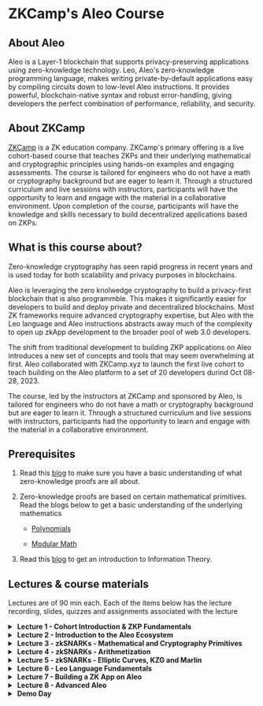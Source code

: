 # ZKCamp's Aleo Course

## About Aleo
Aleo is a Layer-1 blockchain that supports privacy-preserving applications using zero-knowledge technology. Leo, Aleo's zero-knowledge programming language, makes writing private-by-default applications easy by compiling circuits down to low-level Aleo instructions. It provides powerful, blockchain-native syntax and robust error-handling, giving developers the perfect combination of performance, reliability, and security.

## About ZKCamp
[ZKCamp](www.zkcamp.xyz) is a ZK education company. ZKCamp's primary offering is a live cohort-based course that teaches ZKPs and their underlying mathematical and cryptographic principles using hands-on examples and engaging assessments. The course is tailored for engineers who do not have a math or cryptography background but are eager to learn it. Through a structured curriculum and live sessions with instructors, participants will have the opportunity to learn and engage with the material in a collaborative environment. Upon completion of the course, participants will have the knowledge and skills necessary to build decentralized applications based on ZKPs.


## What is this course about?

Zero-knowledge cryptography has seen rapid progress in recent years and is used today for both scalability and privacy purposes in blockchains.

Aleo is leveraging the zero knolwedge cryptography to build a privacy-first blockchain that is also programmble. This makes it significantly easier for developers to build and deploy private and decentralized blockchains.
Most ZK frameworks require advanced cryptography expertise, but Aleo with the Leo language and Aleo instructions abstracts away much of the complexity to open up zkApp development to the broader pool of web 3.0 developers.

The shift from traditional development to building ZKP applications on Aleo introduces a new set of concepts and tools that may seem overwhelming at first. Aleo collaborated with ZKCamp.xyz to launch the first live cohort to teach building on the Aleo platform to a set of 20 developers durind Oct 08-28, 2023. 

 The course, led by the instructors at ZKCamp and sponsored by Aleo, is tailored for engineers who do not have a math or cryptography background but are eager to learn it. Through a structured curriculum and live sessions with instructors, participants had the opportunity to learn and engage with the material in a collaborative environment. 

## Prerequisites

1. Read this [blog](https://www.zkcamp.xyz/blog/what-is-a-zkp-anyway) to make sure you have a basic understanding of what zero-knowledge proofs are all about.
2. Zero-knowledge proofs are based on certain mathematical primitives. Read the blogs below to get a basic understanding of the underlying mathematics

    * [Polynomials](https://www.zkcamp.xyz/blog/you-cant-understand-zkps-without-understanding-polynomials)

    * [Modular Math](https://www.zkcamp.xyz/blog/why-we-use-modular-math-for-zero-knowledge-proofs)

3. Read this [blog](https://www.zkcamp.xyz/blog/information-theory) to get an introduction to Information Theory.


## Lectures & course materials
Lectures are of 90 min each. Each of the items below has the lecture recording, slides, quizzes and assignments associated with the lecture

<details>
<summary><b>&nbsp;Lecture 1 - Cohort Introduction & ZKP Fundamentals</b></summary>
<br/>
The first lecture reviews the curriculum and covers some of the Zero-Knowledge Proofs fundamentals that will be useful for future lectures. The lecture ends with a meet and greet session amongst the ZKCampers in the cohort.

<br/>
<li><a href = "https://drive.google.com/file/d/18bdm2DZHROAq2s4S7cdjySC3DI-S4WbQ/view?usp=sharing">Recording</a></li>
<li><a href = "https://drive.google.com/file/d/1Himv0ABiYFoOroX75EBxonc9l3MhRN-I/view?usp=sharing">Slides</a></li>
<li><a href = "https://rose-fedora-226.notion.site/ZKP-Fundamentals-Quiz-d26816a306ba4e99ae88ad25a6482fcd?pvs=4">ZKP Fundamentals Quiz</a></li>
</details>

<details>
<summary><b>&nbsp;Lecture 2 - Introduction to the Aleo Ecosystem</b></summary>
<br/>
In this lecture, Caleb Curry, from developer relations at Aleo, provides an introduction to the Aleo ecosystem. The lecture touches upon Aleo's core features, its emphasis on privacy, and its utilization of zkSNARKs. The lecture also explores how zero-knowledge proofs are employed within Aleo by diving into the architecture of the platform.

<br/>
<li><a href = "https://drive.google.com/file/d/1eJFaHUrkzSnwm6b7HAOSc8iB4Nclnnaf/view?usp=sharing">Recording</a></li>
<li><a href = "https://drive.google.com/file/d/1BjdihKqeFXCBMo0t4bS6maBZAhrLhgUb/view?usp=sharing">Slides</a></li>
<li><a href = "https://rose-fedora-226.notion.site/Aleo-Fundamentals-Quiz-870f3c9fc9f04845b84be6c9d3fbbc92?pvs=4">Aleo Fundamentals Quiz</a></li>
</details>

<details>
<summary><b>&nbsp;Lecture 3 - zkSNARKs - Mathematical and Cryptography Primitives</b></summary>
<br/>
This and the next 2 lectures focus on zkSNARKs, the building blocks of the Aleo blockchain. In this lecture, students are introduced to the mathematical and cryptographic primitives that are essential for understanding how zkSNARKs word under the hood. The lectures starts by explanining the anatomy of a zkSNARK system and dives deeper into Polynomials and their properties that are useful in context of the zkSNARK systems. The last topic covered is Finite Field arithmetic and its usefulness in building cryptograhpic systems in general and zkSNARK systems in particular.

<br/>
<li><a href = "https://drive.google.com/file/d/1iJ23MO13lEotLT4LNYWU0a0HpGrMD0N9/view?usp=sharing">Recording</a></li>
<li><a href = "https://drive.google.com/file/d/1foKxWcKaOZUtebA6jUyDGq4nzQXUaiI2/view?usp=sharing">Slides</a></li>
<li><a href = "https://tarry-spur-32f.notion.site/Polynomials-Quiz-0ca8a325759b44b293a0234b5070b36e?pvs=4">Polynomials Quiz</a></li>
<li><a href = "https://rose-fedora-226.notion.site/Modular-Arithmetic-Quiz-ef788ad032e0404c907abb0f2d6c8740">Modular Math Quiz</a></li>
<li><a href = "https://github.com/ZKCamp/aleo-lagrange-assignment/tree/main">Lagrange Polynomial Assignment</a></li>
<li><a href = "https://github.com/ZKCamp/aleo-lagrange-assignment/tree/solution">Lagrange Polynomial Assignment Solution</a></li>

</details>

<details>
<summary><b>&nbsp;Lecture 4 - zkSNARKs - Arithmetization</b></summary>
<br/>
Arithmetization is the technique by which high level programs are converted into a system of mathematical constraints using polynomials. In this lecture, we look at various steps in Arithmetization of programs and deep dive into the R1CS Arithmetization technique used by the zkSNARK proof system used by Aleo. We conclude the lectue by taking a pen and paper example to understand Arithemtization at an implementation level.

<br/>
<li><a href = "https://drive.google.com/file/d/1d2VJm6UdcIf3ZkadKUcU7TiZZy1zqsXP/view?usp=sharing">Recording</a></li>
<li><a href = "https://drive.google.com/file/d/1a_j2fCnnaBy0Y7lwMLkqkus-wTylwW1R/view?usp=sharing">Slides</a></li>
<li><a href = "https://gist.github.com/shubham-kanodia/dc9590531a3df230fc8063e499443932">Arithmetization example from lecture</a></li>
<li><a href = "https://rose-fedora-226.notion.site/Arithmetization-Quiz-e2edb41563e345f9b594fb13f72ddba7">Arithmetization Quiz</a></li>
<li><a href = "https://github.com/ZKCamp/aleo-qap-assignment">Arithmetization Assignment</a></li>
<li><a href = "https://github.com/ZKCamp/aleo-qap-assignment/tree/solution">Arithmetization Assignment Solution</a></li>

</details>

<details>
<summary><b>&nbsp;Lecture 5 - zkSNARKs - Elliptic Curves, KZG and Marlin</b></summary>
<br/>
 The last lecture of zkSNARK fundamentals covers Elliptic Curves and KZG - a commitment scheme used by zkSNARKs. We also cover Marlin - the zkSNARK proof system used by Aleo.
<br/>
<li><a href = "https://drive.google.com/file/d/1SeTvO3qCHXnst9kSVKldHMLR581wi2XB/view?usp=sharing">Recording</a></li>
<li><a href = "https://drive.google.com/file/d/1asUU8VJL6mNvw7q_xBs70ncTWyj5uya4/view?usp=sharing">Slides</a></li>
<li><a href = "https://rose-fedora-226.notion.site/Elliptic-Curves-Quiz-6fc3b5b6b2c443d184646957b6a879c0">Elliptic Curves Quiz</a></li>
</details>

<details>
<summary><b>&nbsp;Lecture 6 - Leo Language Fundamentals</b></summary>
<br/>
This lecture provides an in-depth exploration of Leo, the programming language used to write programs on the Aleo blockchain. Through a series of short programs, we cover essential concepts of the language.
<br/>
<li><a href = "https://drive.google.com/file/d/11wA3RjEk97eOpGlNGQ9zXpyjmmOG5TKJ/view?usp=sharing">Recording</a></li>
<li><a href = "https://drive.google.com/file/d/1XTzaZhWZ5iTY5laTZ-aD34bs6cXoYWR8/view?usp=sharing">Slides</a></li>
<li><a href = "https://github.com/ZKCamp/aleo-store-assignment">Store Assignment</a></li>
<li><a href = "https://github.com/ZKCamp/aleo-store-assignment/blob/solution/src/main.leo">Store Assignment Solution</a></li>
</details>

<details>
<summary><b>&nbsp;Lecture 7 - Building a ZK App on Aleo</b></summary>
<br/>
To develop private and decentralized applications on Aleo, you need more than just knowledge of the Leo programming language. In this lecture, you will be guided through the process of setting up a project, using SnarkOS CLI for deploying programs locally and on the Aleo testnet by building a private application from scratch. By the end of this lecture, you will be equipped with the necessary skills to write and deploy programs on Aleo.
<br/>
<li><a href = "https://drive.google.com/file/d/1Oo5zYddYOTuAEu4KOxkXmTacRTYkSmxC/view?usp=sharing">Recording</a></li>
<li><a href = "https://drive.google.com/file/d/1yqESYb5QlUI4i25JcdthQXAmHfoWnTXu/view?usp=sharing">Slides</a></li>
</details>

<details>
<summary><b>&nbsp;Lecture 8 - Advanced Aleo</b></summary>
<br/>
In the final lecture, we explore advanced topics related to the Aleo blockchain. We cover Aleo instructions, delving into their intricacies and capabilities. The lecture also takes few examples to showcase optimizations in Leo language to improve prover runtime and reduce fees when programs are executed on the network. Finally, we show how to use the Aleo Javascript SDK to build the frontend for ZK applications.
<br/>
<li><a href = "https://drive.google.com/file/d/1stEtHt-HsrFx3TNFNzfPqwbaa5tylGio/view?usp=sharing">Recording</a></li>
<li><a href = "https://drive.google.com/file/d/1fm0Z6fdZC2PFr-3YJIQ_qZI3ADqGPq_T/view?usp=sharing">Slides</a></li>
</details>

<details>
<summary><b>&nbsp;Demo Day</b></summary>
<br/>
During the cohort, students collaborate with fellow cohort members to work on a project on the Aleo blockchain. This involves conceptualizing an innovative application idea, writing a whitepaper outlining the project, implementing the application using Aleo's programming language and tools. This culminates with a 7-minute presentation where teams showcase their final project to the cohort. In this cohort, 7 teams built and presented their projects.
<br/>
<li><a href = "https://drive.google.com/file/d/1PhWL5vqLINHvFdoprDBeWE-yPCMfyKXU/view?usp=sharing">Recording</a></li>
</details>


<br/>
